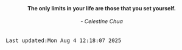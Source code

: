
<div align="center"><b><span>The only limits in your life are those that you set yourself.</span></b><br><br><i> - Celestine Chua</i></div>
<br><br><kbd>Last updated:Mon Aug  4 12:18:07 2025</kbd>